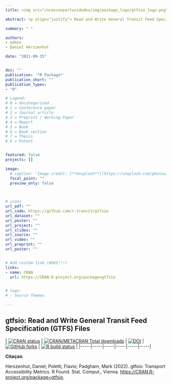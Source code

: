 ```yaml
---
title: <img src="/acessooportunidades/img/package_logo/gtfsio_logo.png" width="200" align="center" alt="">

abstract: <p align="justify"> Read and Write General Transit Feed Specification (GTFS) Files. </p>

summary: " "

authors:
- admin
- Daniel Herszenhut

date: "2021-09-15"


doi: ""
publication: '*R Package*'
publication_short: ""
publication_types:
- "0"

# Legend: 
# 0 = Uncategorized
# 1 = Conference paper
# 2 = Journal article
# 3 = Preprint / Working Paper
# 4 = Report
# 5 = Book
# 6 = Book section
# 7 = Thesis
# 8 = Patent


featured: false
projects: []

image:
  # caption: 'Image credit: [**Unsplash**](https://unsplash.com/photos/jdD8gXaTZsc)'
  focal_point: ""
  preview_only: false


  
# icons
url_pdf: ""
url_code: https://github.com/r-transit/gtfsio
url_dataset: ""
url_poster: ""
url_project: ""
url_slides: ""
url_source: ""
url_video: ""
url_preprint: ""
url_poster: ""


# Add custom link (AQUI!!!)
links:
- name: CRAN
  url: https://CRAN.R-project.org/package=gtfsio


# tags:
# - Source Themes

---
```


## **gtfsio**: Read and Write General Transit Feed Specification (GTFS) Files

| [![CRAN status](https://www.r-pkg.org/badges/version/gtfsio)](https://CRAN.R-project.org/package=gtfsio) | [![CRAN/METACRAN Total downloads](http://cranlogs.r-pkg.org/badges/grand-total/gtfsio?color=yellow)](https://CRAN.R-project.org/package=gtfsio) | [![DOI](https://zenodo.org/badge/DOI/10.5281/zenodo.5650829.svg)](https://zenodo.org/record/5650829) | [![GitHub forks](https://img.shields.io/badge/GitHub-code-orange)](https://github.com/r-transit/gtfsio) | [![R build status](https://github.com/r-transit/gtfsio/workflows/R-CMD-check/badge.svg)](https://github.com/r-transit/gtfsio/actions?query=workflow%3AR-CMD-check) |
|-----|-----|-----|-----|-----|-----|


__Citaçao__:

Herszenhut, Daniel; Poletti, Flavio; Padgham, Mark (2022). gtfsio: Transport Accessibility Metrics. R Found. Stat. Comput., Vienna. https://CRAN.R-project.org/package=gtfsio.
